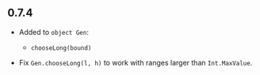 ## 0.7.4

* Added to `object Gen`:
  * `chooseLong(bound)`

* Fix `Gen.chooseLong(l, h)` to work with ranges larger than `Int.MaxValue`.
